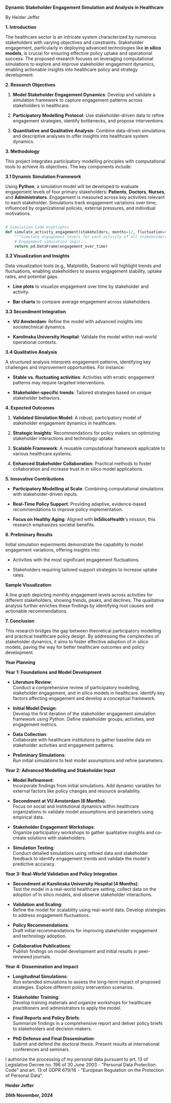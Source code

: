**Dynamic Stakeholder Engagement Simulation and Analysis in Healthcare**

By Heider Jeffer

**1. Introduction**

The healthcare sector is an intricate system characterized by numerous
stakeholders with varying objectives and constraints. Stakeholder
engagement, particularly in deploying advanced technologies like **in
silico models**, is crucial for ensuring effective policy uptake and
operational success. The proposed research focuses on leveraging
computational simulations to explore and improve stakeholder engagement
dynamics, enabling actionable insights into healthcare policy and
strategy development.

**2. Research Objectives**

1.  **Model Stakeholder Engagement Dynamics**: Develop and validate a
    simulation framework to capture engagement patterns across
    stakeholders in healthcare.

2.  **Participatory Modelling Protocol**: Use stakeholder-driven data to
    refine engagement strategies, identify bottlenecks, and propose
    interventions.

3.  **Quantitative and Qualitative Analysis**: Combine data-driven
    simulations and descriptive analyses to offer insights into
    healthcare system dynamics.

**3. Methodology**

This project integrates participatory modelling principles with
computational tools to achieve its objectives. The key components
include:

**3.1 Dynamic Simulation Framework**

Using **Python**, a simulation model will be developed to evaluate
engagement levels of four primary stakeholders: **Patients**,
**Doctors**, **Nurses**, and **Administrators**. Engagement is measured
across key activities relevant to each stakeholder. Simulations track
engagement variations over time, influenced by organizational policies,
external pressures, and individual motivations.

```Python

# Simulation Code Highlights
def simulate_activity_engagement(stakeholders, months=12, fluctuation=0.05):
    """Simulate engagement levels for each activity of all stakeholders over time."""
    # Engagement simulation logic...
    return pd.DataFrame(engagement_over_time)


```

**3.2 Visualization and Insights**

Data visualization tools (e.g., Matplotlib, Seaborn) will highlight
trends and fluctuations, enabling stakeholders to assess engagement
stability, uptake rates, and potential gaps.

-   **Line plots** to visualize engagement over time by stakeholder and
    activity.

-   **Bar charts** to compare average engagement across stakeholders.

**3.3 Secondment Integration**

-   **VU Amsterdam**: Refine the model with advanced insights into
    sociotechnical dynamics.

-   **Karolinska University Hospital**: Validate the model within
    real-world operational contexts.

**3.4 Qualitative Analysis**

A structured analysis interprets engagement patterns, identifying key
challenges and improvement opportunities. For instance:

-   **Stable vs. fluctuating activities**: Activities with erratic
    engagement patterns may require targeted interventions.

-   **Stakeholder-specific trends**: Tailored strategies based on unique
    stakeholder behaviors.

**4. Expected Outcomes**

1.  **Validated Simulation Model**: A robust, participatory model of
    stakeholder engagement dynamics in healthcare.

2.  **Strategic Insights**: Recommendations for policy makers on
    optimizing stakeholder interactions and technology uptake.

3.  **Scalable Framework**: A reusable computational framework
    applicable to various healthcare systems.

4.  **Enhanced Stakeholder Collaboration**: Practical methods to foster
    collaboration and increase trust in in silico model applications.

**5. Innovative Contributions**

-   **Participatory Modelling at Scale**: Combining computational
    simulations with stakeholder-driven inputs.

-   **Real-Time Policy Support**: Providing adaptive, evidence-based
    recommendations to improve policy implementation.

-   **Focus on Healthy Aging**: Aligned with **InSilicoHealth**'s
    mission, this research emphasizes societal benefits.

**6. Preliminary Results**

Initial simulation experiments demonstrate the capability to model
engagement variations, offering insights into:

-   Activities with the most significant engagement fluctuations.

-   Stakeholders requiring tailored support strategies to increase
    uptake rates.

**Sample Visualization**:

A line graph depicting monthly engagement levels across activities for
different stakeholders, showing trends, peaks, and declines. The
qualitative analysis further enriches these findings by identifying root
causes and actionable recommendations.

**7. Conclusion**

This research bridges the gap between theoretical participatory
modelling and practical healthcare policy design. By addressing the
complexities of stakeholder dynamics, it aims to foster effective
adoption of in silico models, paving the way for better healthcare
outcomes and policy development.

**Year Planning**

**Year 1: Foundations and Model Development**

-   **Literature Review**:\
    Conduct a comprehensive review of participatory modelling,
    stakeholder engagement, and in silico models in healthcare. Identify
    key factors affecting engagement and develop a conceptual framework.

-   **Initial Model Design**:\
    Develop the first iteration of the stakeholder engagement simulation
    framework using Python. Define stakeholder groups, activities, and
    engagement metrics.

-   **Data Collection**:\
    Collaborate with healthcare institutions to gather baseline data on
    stakeholder activities and engagement patterns.

-   **Preliminary Simulations**:\
    Run initial simulations to test model assumptions and refine
    parameters.

**Year 2: Advanced Modelling and Stakeholder Input**

-   **Model Refinement**:\
    Incorporate findings from initial simulations. Add dynamic variables
    for external factors like policy changes and resource availability.

-   **Secondment at VU Amsterdam (6 Months)**:\
    Focus on social and institutional dynamics within healthcare
    organizations to validate model assumptions and parameters using
    empirical data.

-   **Stakeholder Engagement Workshops**:\
    Organize participatory workshops to gather qualitative insights and
    co-create solutions with stakeholders.

-   **Simulation Testing**:\
    Conduct detailed simulations using refined data and stakeholder
    feedback to identify engagement trends and validate the model's
    predictive accuracy.

**Year 3: Real-World Validation and Policy Integration**

-   **Secondment at Karolinska University Hospital (4 Months)**:\
    Test the model in a real-world healthcare setting, collect data on
    the adoption of in silico models, and observe stakeholder
    interactions.

-   **Validation and Scaling**:\
    Refine the model for scalability using real-world data. Develop
    strategies to address engagement fluctuations.

-   **Policy Recommendations**:\
    Draft initial recommendations for improving stakeholder engagement
    and technology adoption.

-   **Collaborative Publications**:\
    Publish findings on model development and initial results in
    peer-reviewed journals.

**Year 4: Dissemination and Impact**

-   **Longitudinal Simulations**:\
    Run extended simulations to assess the long-term impact of proposed
    strategies. Explore different policy intervention scenarios.

-   **Stakeholder Training**:\
    Develop training materials and organize workshops for healthcare
    practitioners and administrators to apply the model.

-   **Final Reports and Policy Briefs**:\
    Summarize findings in a comprehensive report and deliver policy
    briefs to stakeholders and decision-makers.

-   **PhD Defense and Final Dissemination**:\
    Submit and defend the doctoral thesis. Present results at
    international conferences and seminars.

I authorize the processing of my personal data pursuant to art. 13 of
Legislative Decree no. 196 of 30 June 2003 - \"Personal Data Protection
Code\" and art. 13 of GDPR 679/16 - \"European Regulation on the
Protection of Personal Data\".

**Heider Jeffer**

**26th November, 2024**
